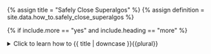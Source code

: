 <!--------------------------------------------- TITLE AND DEFINITION starts -->

{% assign title = "Safely Close Superalgos" %}
{% assign definition = site.data.how_to.safely_close_superalgos %}

<!--------------------------------------------- TITLE AND DEFINITION ends -->

{% if include.more == "yes" and include.heading == "more" %}
<details class='detailsCollapsible'><summary class='nobr'>Click to learn how to {{ title | downcase }}{{plural}}
</summary>
{% endif %}

{% if include.heading != "" and include.heading != "more" %}
{{include.heading}} How to {{title}}
{% endif %}

{% if include.table == "yes" %}
<table class='definitionTable'><tr><td>
{% endif %}

{% if include.definition == "bold" %}
<strong><i>In brief: </i>{{ definition }}</strong>
{% else %}
{% if include.definition != "no" %}
<strong><i>In brief: </i></strong> {{ definition }}
{% endif %}
{% endif %}

{% if include.table == "yes" %}
</td></tr></table>
{% endif %}

{% if include.more == "yes" and include.content == "more" and include.heading != "more" %}
<details class='detailsCollapsible'><summary class='nobr'>Click to learn how to {{ title | downcase }}{{plural}}
</summary>
{% endif %}

{% if include.content != "no" %}

<!--------------------------------------------- CONTENT starts -->

The backend application runs independently from the frontend browser-based application. You may close the browser at any point without affecting your data-mining operation or the bots you may be running in your testing or prodution environments. Once you restart the browser and navigate to the correct URL, the frontend app reconnects with the backend and you regain control over the whole operation.

{% include important.html content="If you wish to completely close Superalgos and stop all operations, there is a safe way to do this while preventing the corruption of files that may be processing at any point." %}

## Start Here

**1. Close all <a data-toggle="tooltip" data-original-title="{{site.data.network.data_mining}}">data-mining</a> tasks**. Select *Stop All Exchange Tasks* on the data mining node menu.

**2. Close all tasks in the <a data-toggle="tooltip" data-original-title="{{site.data.network.testing_environment}}">testing environment</a> and the <a data-toggle="tooltip" data-original-title="{{site.data.network.production_environment}}">production environment</a>**. Select *Stop All Task Managers* in the testing and production environment nodes menus.

**3. Wait a few seconds until all tasks are stopped and close the browser**.

**4. Wait for about one minute until all activity stops in the console, then close it**.

<!--------------------------------------------- CONTENT ends -->

{% endif %}

{% if include.more == "yes" and include.extended == "more" and include.content != "more" and include.heading != "more" %}
<details class='detailsCollapsible'><summary class='nobr'>Click to learn how to {{ title | downcase }}{{plural}}
</summary>
{% endif %}

{% if include.extended != "no" %}

<!--------------------------------------------- EXTENDED starts -->

XXXXXXXXXXXXXXXXXXXXXXXXXXXXXXXXXXXXXXXXXXXXXXXXXXXXXX

<!--------------------------------------------- EXTENDED ends -->

{% endif %}

{% if include.more == "yes" %}
</details>
{% endif %}
